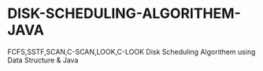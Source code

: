 # DISK-SCHEDULING-ALGORITHEM-JAVA
FCFS,SSTF,SCAN,C-SCAN,LOOK,C-LOOK Disk Scheduling Algorithem using Data Structure &amp; Java

